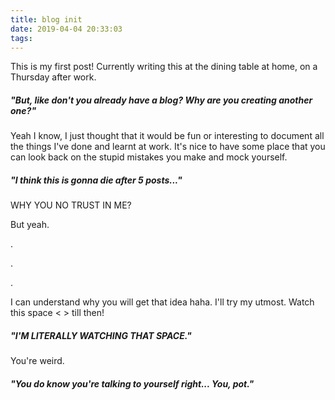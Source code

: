 ```yaml
---
title: blog init
date: 2019-04-04 20:33:03
tags:
---
```


This is my first post! Currently writing this <!-- more --> at the dining table at home, on a Thursday after work. 

##### "But, like don't you already have a blog? Why are you creating another one?"

Yeah I know, I just thought that it would be fun or interesting to document all the things I've done and learnt at work. It's nice to have some place that you can look back on the stupid mistakes you make and mock yourself.

##### "I think this is gonna die after 5 posts..."

WHY YOU NO TRUST IN ME?

But yeah.

.

.

.

I can understand why you will get that idea haha. I'll try my utmost. Watch this space < > till then!

##### "I'M LITERALLY WATCHING THAT SPACE."

You're weird.

##### "You do know you're talking to yourself right... You, pot."
